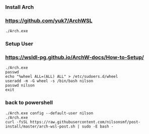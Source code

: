 ### Install Arch 
### https://github.com/yuk7/ArchWSL
`./Arch.exe`

### Setup User
### https://wsldl-pg.github.io/ArchW-docs/How-to-Setup/
```
./Arch.exe
passwd
echo "%wheel ALL=(ALL) ALL" > /etc/sudoers.d/wheel
useradd -m -G wheel -s /bin/bash nilson
passwd nilson
exit
```

### back to powershell
```
./Arch.exe config --default-user nilson
./Arch.exe
curl -fsSL https://raw.githubusercontent.com/nilsonsmf/post-install/master/arch-wsl-post.sh | sudo -E bash -
```

